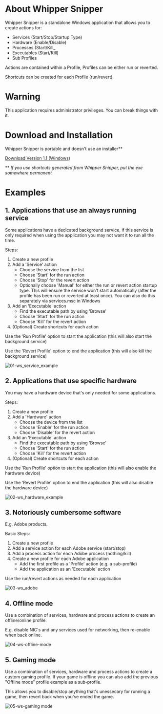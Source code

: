 # About Whipper Snipper

Whipper Snipper is a standalone Windows application that allows you to create actions for:

- Services (Start/Stop/Startup Type)
- Hardware (Enable/Disable)
- Processes (Start/Kill_
- Executables (Start/Kill)
- Sub Profiles

Actions are contained within a Profile, Profiles can be either run or reverted.

Shortcuts can be created for each Profile (run/revert).

# Warning

This application requires administrator privileges. You can break things with it.

# Download and Installation

Whipper Snipper is portable and doesn't use an installer**

[Download Version 1.1 (Windows)](https://github.com/worker109/Whipper-Snipper/releases/download/1.1/WhipperSnipper.exe)

** *If you use shortcuts generated from Whipper Snipper, put the exe somewhere permanent*

# Examples

## 1. Applications that use an always running service

Some applications have a dedicated background service, if this service is only required when using the application you may not want it to run all the time.

Steps:

1. Create a new profile
2. Add a 'Service' action
   - Choose the service from the list
   - Choose 'Start' for the run action
   - Choose 'Stop' for the revert action
   - Optionally choose 'Manual' for either the run or revert action startup type. This will ensure the service won't start automatically (after the profile has been run or reverted at least once). You can also do this separately via services.msc in Windows
3. Add an 'Executable' action
   - Find the executable path by using 'Browse'
   - Choose 'Start' for the run action
   - Choose 'Kill' for the revert action
4. (Optional) Create shortcuts for each action

Use the 'Run Profile' option to start the application (this will also start the background service)

Use the 'Revert Profile' option to end the application (this will also kill the background service)

![01-ws_service_example](https://user-images.githubusercontent.com/77418705/126892419-27be543c-e204-4a6f-863c-3fe5758a2e6b.png)

## 2. Applications that use specific hardware

You may have a hardware device that's only needed for some applications.

Steps:

1. Create a new profile
2. Add a 'Hardware' action
   - Choose the device from the list
   - Choose 'Enable' for the run action
   - Choose 'Disable' for the revert action
3. Add an 'Executable' action
   - Find the executable path by using 'Browse'
   - Choose 'Start' for the run action
   - Choose 'Kill' for the revert action
4. (Optional) Create shortcuts for each action

Use the 'Run Profile' option to start the application (this will also enable the hardware device)

Use the 'Revert Profile' option to end the application (this will also disable the hardware device)

![02-ws_hardware_example](https://user-images.githubusercontent.com/77418705/126892456-b6407c13-1348-4756-b523-c10124284232.png)

## 3. Notoriously cumbersome software

E.g. Adobe products.

Basic Steps:

1. Create a new profile
2. Add a service action for each Adobe service (start/stop)
3. Add a process action for each Adobe process (nothing/kill)
4. Create a new profile for each Adobe application
   - Add the first profile as a 'Profile' action (e.g. a sub-profile)
   - Add the application as an 'Executable' action

Use the run/revert actions as needed for each application

![03-ws_adobe](https://user-images.githubusercontent.com/77418705/126892422-274e4e22-b6c0-4844-8330-6143b7ae9733.png)

## 4. Offline mode

Use a combination of services, hardware and process actions to create an offline/online profile.

E.g. disable NIC's and any services used for networking, then re-enable when back online.

![04-ws-offline-mode](https://user-images.githubusercontent.com/77418705/126892423-12b0feac-b306-4065-a88e-ec046936ff3a.png)

## 5. Gaming mode

Use a combination of services, hardware and process actions to create a custom gaming profile. If your game is offline you can also add the previous "Offline mode" profile example as a sub-profile.

This allows you to disable/stop anything that's unessecary for running a game, then revert back when you've ended the game. 

![05-ws-gaming mode](https://user-images.githubusercontent.com/77418705/126892426-dadfec09-6a1b-4b8f-92e0-35c59cbdf6dc.png)




